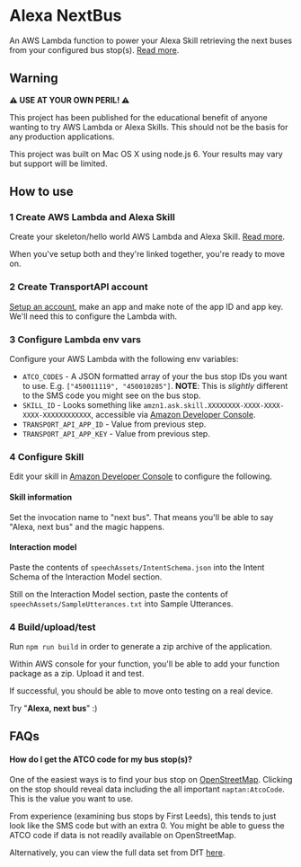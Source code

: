 # Alexa NextBus

An AWS Lambda function to power your Alexa Skill retrieving the next buses from your configured bus stop(s). [Read more](http://www.chrisbell.eu/bus-timetables-smart-home-alexa-node-js-aws-lambda/).

## Warning
**⚠  USE AT YOUR OWN PERIL! ⚠**

This project has been published for the educational benefit of anyone wanting to try AWS Lambda or Alexa Skills. This should not be the basis for any production applications.

This project was built on Mac OS X using node.js 6. Your results may vary but support will be limited.

## How to use

### 1 Create AWS Lambda and Alexa Skill

Create your skeleton/hello world AWS Lambda and Alexa Skill. [Read more](https://developer.amazon.com/alexa-skills-kit/alexa-skill-quick-start-tutorial).

When you've setup both and they're linked together, you're ready to move on.

### 2 Create TransportAPI account

[Setup an account](https://developer.transportapi.com/), make an app and make note of the app ID and app key. We'll need this to configure the Lambda with.

### 3 Configure Lambda env vars

Configure your AWS Lambda with the following env variables:

* `ATCO_CODES` - A JSON formatted array of your the bus stop IDs you want to use. E.g. `["450011119", "450010285"]`. **NOTE**: This is *slightly* different to the SMS code you might see on the bus stop.
* `SKILL_ID` - Looks something like `amzn1.ask.skill.XXXXXXXX-XXXX-XXXX-XXXX-XXXXXXXXXXXX`, accessible via [Amazon Developer Console](https://developer.amazon.com/edw/home.html).
* `TRANSPORT_API_APP_ID` - Value from previous step.
* `TRANSPORT_API_APP_KEY` - Value from previous step.

### 4 Configure Skill

Edit your skill in [Amazon Developer Console](https://developer.amazon.com/edw/home.html) to configure the following.

#### Skill information

Set the invocation name to "next bus". That means you'll be able to say "Alexa, next bus" and the magic happens.  

#### Interaction model
Paste the contents of `speechAssets/IntentSchema.json` into the Intent Schema of the Interaction Model section.

Still on the Interaction Model section, paste the contents of `speechAssets/SampleUtterances.txt` into Sample Utterances.


### 4 Build/upload/test

Run `npm run build` in order to generate a zip archive of the application.

Within AWS console for your function, you'll be able to add your function package as a zip. Upload it and test.

If successful, you should be able to move onto testing on a real device.

Try "**Alexa, next bus**" :)

## FAQs

#### How do I get the ATCO code for my bus stop(s)?

One of the easiest ways is to find your bus stop on [OpenStreetMap](https://www.openstreetmap.org/node/496714689). Clicking on the stop should reveal data including the all important `naptan:AtcoCode`. This is the value you want to use.
 
From experience (examining bus stops by First Leeds), this tends to just look like the SMS code but with an extra 0. You might be able to guess the ATCO code if data is not readily available on OpenStreetMap.

Alternatively, you can view the full data set from DfT [here](https://data.gov.uk/dataset/naptan).